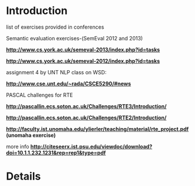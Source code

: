 # Introduction #
list of exercises provided in conferences

Semantic evaluation exercises-(SemEval 2012 and 2013)

**http://www.cs.york.ac.uk/semeval-2013/index.php?id=tasks**

**http://www.cs.york.ac.uk/semeval-2012/index.php?id=tasks**


assignment 4 by UNT NLP class on WSD:

**http://www.cse.unt.edu/~rada/CSCE5290/#news**


PASCAL challenges for RTE

**http://pascallin.ecs.soton.ac.uk/Challenges/RTE3/Introduction/**

**http://pascallin.ecs.soton.ac.uk/Challenges/RTE2/Introduction/**

**http://faculty.ist.unomaha.edu/ylierler/teaching/material/rte_project.pdf
(unomaha exercise)**

more info
**http://citeseerx.ist.psu.edu/viewdoc/download?doi=10.1.1.232.1231&rep=rep1&type=pdf**



# Details #